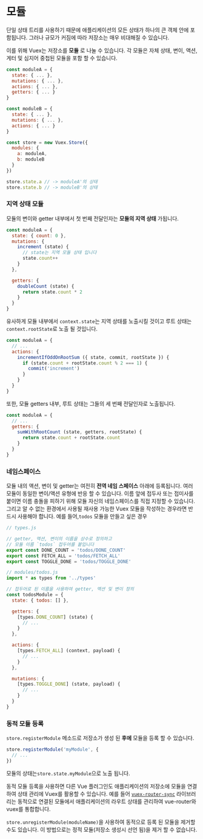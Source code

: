 # 모듈

단일 상태 트리를 사용하기 때문에 애플리케이션의 모든 상태가 하나의 큰 객체 안에 포함됩니다. 그러나 규모가 커짐에 따라 저장소는 매우 비대해질 수 있습니다.

이를 위해 Vuex는 저장소를 **모듈** 로 나눌 수 있습니다. 각 모듈은 자체 상태, 변이, 액션, 게터 및 심지어 중첩된 모듈을 포함 할 수 있습니다.

``` js
const moduleA = {
  state: { ... },
  mutations: { ... },
  actions: { ... },
  getters: { ... }
}

const moduleB = {
  state: { ... },
  mutations: { ... },
  actions: { ... }
}

const store = new Vuex.Store({
  modules: {
    a: moduleA,
    b: moduleB
  }
})

store.state.a // -> moduleA'의 상태
store.state.b // -> moduleB'의 상태
```

### 지역 상태 모듈

모듈의 변이와 getter 내부에서 첫 번째 전달인자는 **모듈의 지역 상태** 가됩니다.

``` js
const moduleA = {
  state: { count: 0 },
  mutations: {
    increment (state) {
      // state는 지역 모듈 상태 입니다
      state.count++
    }
  },

  getters: {
    doubleCount (state) {
      return state.count * 2
    }
  }
}
```

유사하게 모듈 내부에서 `context.state`는 지역 상태를 노출시킬 것이고 루트 상태는 `context.rootState`로 노출 될 것입니다.

``` js
const moduleA = {
  // ...
  actions: {
    incrementIfOddOnRootSum ({ state, commit, rootState }) {
      if (state.count + rootState.count % 2 === 1) {
        commit('increment')
      }
    }
  }
}
```

또한, 모듈 getters 내부, 루트 상태는 그들의 세 번째 전달인자로 노출됩니다.

``` js
const moduleA = {
  // ...
  getters: {
    sumWithRootCount (state, getters, rootState) {
      return state.count + rootState.count
    }
  }
}
```

### 네임스페이스

모듈 내의 액션, 변이 및 getter는 여전히 **전역 네임 스페이스** 아래에 등록됩니다. 여러 모듈이 동일한 변이/액션 유형에 반응 할 수 있습니다. 이름 앞에 접두사 또는 접미사를 붙이면 이름 충돌을 피하기 위해 모듈 자신의 네임스페이스를 직접 지정할 수 있습니다. 그리고 알 수 없는 환경에서 사용될 재사용 가능한 Vuex 모듈을 작성하는 경우라면 반드시 사용해야 합니다. 예를 들어,`todos` 모듈을 만들고 싶은 경우

``` js
// types.js

// getter, 액션, 변이의 이름을 상수로 정의하고
// 모듈 이름 `todos` 접두어를 붙입니다
export const DONE_COUNT = 'todos/DONE_COUNT'
export const FETCH_ALL = 'todos/FETCH_ALL'
export const TOGGLE_DONE = 'todos/TOGGLE_DONE'
```

``` js
// modules/todos.js
import * as types from '../types'

// 접두어로 된 이름을 사용하여 getter, 액션 및 변이 정의
const todosModule = {
  state: { todos: [] },

  getters: {
    [types.DONE_COUNT] (state) {
      // ...
    }
  },

  actions: {
    [types.FETCH_ALL] (context, payload) {
      // ...
    }
  },

  mutations: {
    [types.TOGGLE_DONE] (state, payload) {
      // ...
    }
  }
}
```

### 동적 모듈 등록

`store.registerModule` 메소드로 저장소가 생성 된 **후에** 모듈을 등록 할 수 있습니다.

``` js
store.registerModule('myModule', {
  // ...
})
```

모듈의 상태는`store.state.myModule`으로 노출 됩니다.

동적 모듈 등록을 사용하면 다른 Vue 플러그인도 애플리케이션의 저장소에 모듈을 연결하여 상태 관리에 Vuex를 활용할 수 있습니다. 예를 들어 [`vuex-router-sync`](https://github.com/vuejs/vuex-router-sync) 라이브러리는 동적으로 연결된 모듈에서 애플리케이션의 라우트 상태를 관리하여 vue-router와 vuex를 통합합니다.

`store.unregisterModule(moduleName)`을 사용하여 동적으로 등록 된 모듈을 제거할 수도 있습니다. 이 방법으로는 정적 모듈(저장소 생성시 선언 됨)을 제거 할 수 없습니다.

